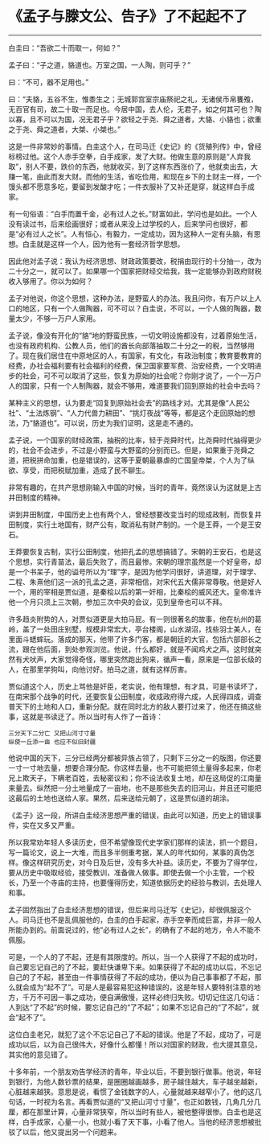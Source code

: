 # 《孟子与滕文公、告子》了不起起不了

------

白圭曰：“吾欲二十而取一，何如？”

孟子曰：“子之道，貉道也。万室之国，一人陶，则可乎？”

曰：“不可，器不足用也。”

曰：“夫貉，五谷不生，惟黍生之；无城郭宫室宗庙祭祀之礼，无诸侯币帛饔飧，无百官有司，故二十取一而足也。今居中国，去人伦，无君子，如之何其可也？陶以寡，且不可以为国，况无君子乎？欲轻之于尧、舜之道者，大貉、小貉也；欲重之于尧、舜之道者，大桀、小桀也。”

这是一件非常妙的事情。白圭这个人，在司马迁《史记》的《货殖列传》中，曾经标榜过他。这个人赤手空拳，白手成家，发了大财。他做生意的原则是“人弃我取”，别人不要，跌价的东西，他就收买，到了这样东西涨价了，他就卖出去，大赚一笔，由此而发大财。而他的生活，省吃俭用，和现在乡下的土财主一样，一个馒头都不愿意多吃，要留到发酸才吃；一件衣服补了又补还是穿，就这样白手成家。

有一句俗语：“白手而置千金，必有过人之长。”财富如此，学问也是如此。一个人没有读过书，后来绘画很好；或者从来没上过学校的人，后来学问也很好，都是“必有过人之长”。人有恒心，有毅力，一定成功，因为这种人一定有头脑，有思想。白圭就是这样一个人，因为他有一套经济哲学思想。

因此他对孟子说：我认为经济思想、财政政策要改，税捐由现行的十分抽一，改为二十分之一，就可以了。如果哪一个国家把财经交给我，我一定能够办到政府财税收入够用了。你以为如何？

孟子对他说，你这个思想，这种办法，是野蛮人的办法。我且问你，有万户以上人口的地区，只有一个人做陶器，可不可以？白圭说，不可以，一个人做的陶器，数量太少，不够一万户人家用。

孟子说，像没有开化的“貉”地的野蛮民族，一切文明设施都没有，过着原始生活，也没有政府机构、公教人员，他们的酋长向部落抽取二十分之一的税，当然够用了。现在我们居住在中原地区的人，有国家，有文化，有政治制度；教育要教育的经费，办社会福利要有社会福利的经费，保卫国家要军费、治安经费，一个文明进步的社会，可不可以取消了这些，恢复为原始的社会呢？你刚才说了，一个一万户人的国家，只有一个人制陶器，就会不够用，难道要我们回到原始的社会中去吗？

某种主义的思想，认为要走“回复到原始社会去”的路线才对。尤其是像“人民公社”、“土法炼钢”、“人力代兽力耕田”、“挑灯夜战”等等，都是这个走回原始的想法，乃“貉道也”。可以说，历史为我们证明，这是走不通的。

孟子说，一个国家的财经政策，抽税的比率，轻于尧舜时代，比尧舜时代抽得更少的，社会不会进步，不过是小野蛮与大野蛮的分别而已。但是，如果重于尧舜之道，把税拼命加重，也是错误的，这等于夏朝最暴虐的亡国皇帝桀，个人为了纵欲、享受，而把税赋加重，造成了民不聊生。

非常有趣的，在共产思想刚输入中国的时候，当时的青年，竟然误认为这就是上古井田制度的精神。

讲到井田制度，中国历史上也有两个人，曾经想要改变当时的现成政制，而恢复井田制度，实行土地国有，财产公有，取消私有财产制的。一个是王莽，一个是王安石。

王莽要恢复古制，实行公田制度，他把孔孟的思想搞错了。宋朝的王安石，也是这个思想，实行青苗法，最后失败了，而且最惨。宋朝的理宗虽然是一个好皇帝，却是一个书呆子，他的谥号所以为“理”字，是因为他学问很好，讲道理，对于理学、二程、朱熹他们这一派的孔孟之道，非常相信，对宋代五大儒非常尊敬。他是好人一个，用的宰相是贾似道，是秦桧以后的第一奸相，比秦桧的威风还大。皇帝准许他一个月只须上三次朝，参加三次中央的会议，见到皇帝也可以不拜。

许多趋炎附势的人，对贾似道更是大拍马屁。有一则很著名的故事，他在杭州的葛岭，盖了一处田庄别墅，规模非常宏大，亭台楼阁，山水湖沼，找些羽士美人，在里面斗蟋蟀玩。落成的那天，他带了许多门客，都是朝廷的大官，包括六部部长之流，跟在他后面，到处参观浏览。他说，什么都好，就是不闻鸡犬之声。这时就突然有犬吠声，大家觉得奇怪，哪里突然跑出狗来，循声一看，原来是一位部长级的人，在那里学狗叫，向他讨好。拍马之道，就有这样厉害。

贾似道这个人，历史上骂他是奸臣，老实说，他有理想，有才具，可是书读坏了，在南宋那个战争的时代，还要恢复公田制度，收成政府得六成，人民得四成，调查普天下的土地和人口，重新分配。就在同时北方的敌人要打过来了，他还在搞这些事，这就是书读迂了。所以当时有人作了一首诗：
```
三分天下二分亡 又把山河寸寸量
纵使一丘添一亩 也应不似旧封疆
```
他说中国的天下，三分已经两分都被异族占领了，只剩下三分之一的版图，你还要一寸一寸地去量，想要合理分配。你这样去量，也不可能把领土量得多起来，你老兄上欺天子，下瞒老百姓，去秘密议和；你不设法收复土地，却在这局促的江南量来量去。纵然把一分土地量成了一亩地，也不是那些失去的旧河山，并且还可能把这最后的土地也送给人家。果然，后来送给元朝了，这是贾似道的胡涂。

《孟子》这一段，所讲白圭经济思想严重的错误，由此可以知道，历史上的错误事件，实在又多又严重。

所以我常劝年轻人多读历史，但不希望像现代史学家们那样的读法，抓一个题目，写一篇论文，说上一大堆，而且多半侧重考据，某人的年代如何，某事的真伪怎样。像这样研究历史，对今日及后世，没有多大补益。读历史，不要为了得学位，要从历史中吸取经验，接受教训，准备做人做事。即使去做一个小主管，一个校长，乃至一个寺庙的主持，也要懂得历史，知道依据历史的经验与教训，去处理人和事。

孟子固然指出了白圭经济思想的错误，但后来司马迁写《史记》，却很佩服这个人。司马迁也不是乱佩服他的，白圭的白手起家，赤手空拳而成巨富，并非一般人所能办到的。前面说过的，他“必有过人之长”，的确有了不起的地方，令人不能不佩服。

可是，一个人的了不起，还是有其限度的。所以，当一个人获得了不起的成功时，自己要忘记自己的了不起，要赶快谦卑下来。如果获得了不起的成功以后，不忘记自己的了不起，甚至由一件事情获得了不起的成功，便以为自己事事都了不起，那么就会成为“起不了”。可是人是最容易犯这种错误的，这是年轻人要特别注意的地方，千万不可因一事之成功，便自满傲慢，这样必终归失败。切切记住这几句话：人到达“了不起”的时候，要忘记自己的“了不起”；如果不忘记自己的“了不起”，就会“起不了”。

这位白圭老兄，就犯了这个不忘记自己了不起的错误。他是了不起，成功了，可是成功以后，以为自己很伟大，好像什么都懂！所以对国家的财政，也大提其意见，其实他的意见错了。

十多年前，一个朋友劝告学经济的青年，毕业以后，不要到银行做事。他说，年轻到银行，为他人数钞票的结果，是圈圈越画越多，房子越住越大，车子越坐越新，心脏越来越狭。意思是说，看惯了金钱数字的人，心量就越来越窄小了。他的这几句话，一时视为名言。再看贾似道的“又把山河寸寸量”，也正如数钱，几角几分几厘，都在那里计算，心量非常狭窄，所以当时有些人，被他整得很惨。白圭也是这样，白手成家，心量一小，也就小看了天下事，小看了他人。当他的经济思想被批驳了以后，他又提出另一个问题来。

